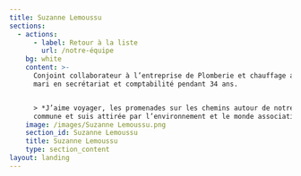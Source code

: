 ```yaml
---
title: Suzanne Lemoussu
sections:
  - actions:
      - label: Retour à la liste
        url: /notre-équipe
    bg: white
    content: >-
      Conjoint collaborateur à l’entreprise de Plomberie et chauffage avec mon
      mari en secrétariat et comptabilité pendant 34 ans. 


      > *J’aime voyager, les promenades sur les chemins autour de notre belle
      commune et suis attirée par l’environnement et le monde associatif.*
    image: /images/Suzanne Lemoussu.png
    section_id: Suzanne Lemoussu
    title: Suzanne Lemoussu
    type: section_content
layout: landing
---
```


